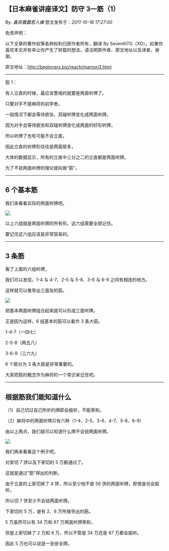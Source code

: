 ## 【日本麻雀讲座译文】防守 3—筋（1）

By: _鑫哥蠢蠢惹人嫌_ 原文发布于：_2011-10-18 17:27:00_

免责声明：

以下文章的著作权等各种权利归原作者所有，翻译 By
SeventhTG（XD）。如果你喜欢本文并有幸让你产生了转载的想法，请注明原作者、原文地址以及译者，谢谢。

原文地址：http://beginners.biz/reach/mamori3.html

---

筋 1：

有人立直的时候，最应该警戒的就要是两面听牌了。

只要对手不是麻将的初学者，

一般情况下都会等待嵌张、双碰听牌变化成两面听牌。

因为对手会等待嵌张和双碰听牌变化成两面的好形听牌，

所以听牌了也有可能不会立直。

因此立直的听牌形往往是两面居多，

大体的数据显示，所有的立直中三分之二的立直都是两面听牌。

为了不铳两面听牌的理论就叫做“筋”。

---

## 6 个基本筋

我们来看看实际的两面听牌吧。

![](http://s12.sinaimg.cn/middle/7f78b76fgaf8f76efa58b&690)

以上六组就是两面听牌的所有形。这六组需要全部记住。

要记住这六组应该是非常容易的。

---

## 3 条筋

看了上面的六组听牌，

我们可以发现，1-4 与 4-7、2-5 与 5-8、3-6 与 6-9 之间有相连的地方。

这样就可以推导出三面张的筋。

![](http://s5.sinaimg.cn/middle/7f78b76fg77f4c0693d54&690)

把基本两面听牌组合起来就可以形成三面听牌。

正是因为这样，6 组基本的筋可以看作 3 条大筋。

1-4-7（一四七）

2-5-8（两五八）

3-6-9（三六九）

6 个筋分为 3 条大筋是非常重要的。

大家把筋的概念作为麻将的一个常识来记住吧。

---

## 根据筋我们能知道什么

（1）自己切过自己所听的牌即会振听，不能荣和。

（2）麻将中的两面听牌只有六种（1-4、2-5、3-6、4-7、5-8、6-9）

由以上两点，我们就可以知道什么牌不会铳两面听牌。

![](http://s2.sinaimg.cn/middle/7f78b76fgaf8fa52c78a1&690)

我们再来看看这个例子吧。

对家切 7 饼以及下家切的 5 万都通过了。

这就是通过“筋”得出的判断。

由于立直的上家切掉了 4 饼，所以至少他不是 56 饼的两面听牌，即使是也会振听。

所以切 7 饼至少不会铳两面听牌。

下家切的 5 万，是有 2、8 万所推导出的筋。

5 万虽然可以有 34 万和 67 万两面听牌荣和，

但是上家切掉了 2 万和 8 万，所以不管是 34 万还是 67 万都会振听。

因此 5 万也可以说是一张安全牌。
